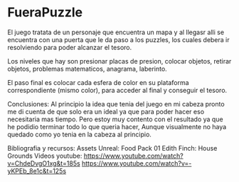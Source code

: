 # FueraPuzzle

El juego tratata de un personaje que encuentra un mapa y al llegasr alli se encuentra con una puerta que le da paso a los puzzles,
los cuales debera ir resolviendo para poder alcanzar el tesoro.

Los niveles que hay son presionar placas de presion, colocar objetos, retirar objetos, problemas matematicos, anagrama, laberinto.

El paso final es colocar cada esfera de color en su plataforma correspondiente (mismo color), para acceder al final y conseguir el tesoro.

Conclusiones:
  Al principio la idea que tenia del juego en mi cabeza pronto me di cuenta de que solo era un ideal ya que para poder hacer eso necesitaria mas tiempo.
  Pero estoy muy contento con el resultado ya que he podidio terminar todo lo que queria hacer, Aunque visualmente no haya quedado como yo tenia en la cabeza al principio.

Bibliografia y recursos:
  Assets Unreal:
    Food Pack 01
    Edith Finch: House Grounds
  Videos youtube:
    https://www.youtube.com/watch?v=ChdeDvgO1xg&t=185s
    https://www.youtube.com/watch?v=-yKPEb_8e1c&t=125s

